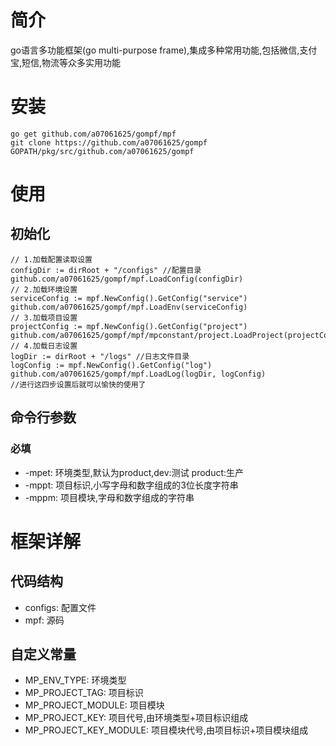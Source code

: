 # 简介
go语言多功能框架(go multi-purpose frame),集成多种常用功能,包括微信,支付宝,短信,物流等众多实用功能

# 安装
    go get github.com/a07061625/gompf/mpf
    git clone https://github.com/a07061625/gompf GOPATH/pkg/src/github.com/a07061625/gompf

# 使用
## 初始化
    // 1.加载配置读取设置
    configDir := dirRoot + "/configs" //配置目录
    github.com/a07061625/gompf/mpf.LoadConfig(configDir)
    // 2.加载环境设置
    serviceConfig := mpf.NewConfig().GetConfig("service")
    github.com/a07061625/gompf/mpf.LoadEnv(serviceConfig)
    // 3.加载项目设置
    projectConfig := mpf.NewConfig().GetConfig("project")
    github.com/a07061625/gompf/mpf/mpconstant/project.LoadProject(projectConfig)
    // 4.加载日志设置
    logDir := dirRoot + "/logs" //日志文件目录
    logConfig := mpf.NewConfig().GetConfig("log")
    github.com/a07061625/gompf/mpf.LoadLog(logDir, logConfig)
    //进行这四步设置后就可以愉快的使用了

## 命令行参数
### 必填
- -mpet: 环境类型,默认为product,dev:测试 product:生产
- -mppt: 项目标识,小写字母和数字组成的3位长度字符串
- -mppm: 项目模块,字母和数字组成的字符串

# 框架详解
## 代码结构
- configs: 配置文件
- mpf: 源码

## 自定义常量
- MP_ENV_TYPE: 环境类型
- MP_PROJECT_TAG: 项目标识
- MP_PROJECT_MODULE: 项目模块
- MP_PROJECT_KEY: 项目代号,由环境类型+项目标识组成
- MP_PROJECT_KEY_MODULE: 项目模块代号,由项目标识+项目模块组成
